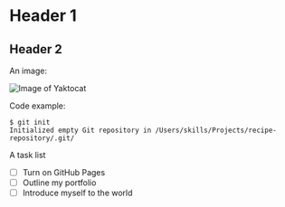 # Header 1
## Header 2

An image:

![Image of Yaktocat](https://octodex.github.com/images/yaktocat.png)

Code example:
```
$ git init
Initialized empty Git repository in /Users/skills/Projects/recipe-repository/.git/
```
A task list
- [ ] Turn on GitHub Pages
- [ ] Outline my portfolio
- [ ] Introduce myself to the world
